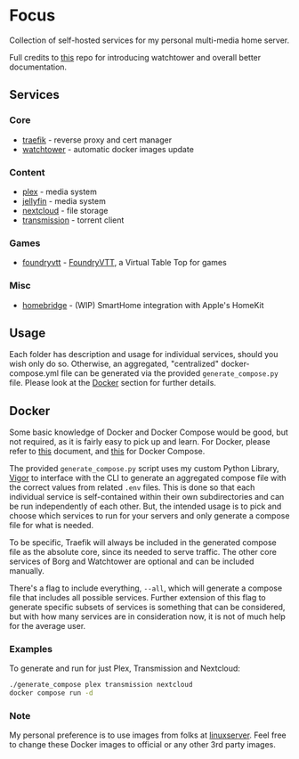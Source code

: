# Focus

Collection of self-hosted services for my personal multi-media home server.

Full credits to [this](https://github.com/BaptisteBdn/docker-selfhosted-apps) repo for introducing watchtower and overall better documentation.

## Services
### Core
* [traefik](traefik/) - reverse proxy and cert manager
* [watchtower](watchtower/) - automatic docker images update

### Content
* [plex](plex/) - media system
* [jellyfin](jellyfin/) - media system
* [nextcloud](nextcloud/) - file storage
* [transmission](transmission/) - torrent client

### Games
* [foundryvtt](foundryvtt/) - [FoundryVTT](https://foundryvtt.com/), a Virtual Table Top for games

### Misc
* [homebridge](homebridge/) - (WIP) SmartHome integration with Apple's HomeKit

## Usage
Each folder has description and usage for individual services, should you wish only do so. Otherwise, an aggregated, "centralized" docker-compose.yml file can be generated via the provided `generate_compose.py` file. Please look at the [Docker](#Docker) section for further details.

## Docker
Some basic knowledge of Docker and Docker Compose would be good, but not required, as it is fairly easy to pick up and learn. For Docker, please refer to [this](https://docs.docker.com/get-started/overview/) document, and [this](https://docs.docker.com/compose/gettingstarted/) for Docker Compose.

The provided `generate_compose.py` script uses my custom Python Library, [Vigor](https://www.github.com/ryanliu6/vigor) to interface with the CLI to generate an aggregated compose file with the correct values from related `.env` files. This is done so that each individual service is self-contained within their own subdirectories and can be run independently of each other. But, the intended usage is to pick and choose which services to run for your servers and only generate a compose file for what is needed.

To be specific, Traefik will always be included in the generated compose file as the absolute core, since its needed to serve traffic. The other core services of Borg and Watchtower are optional and can be included manually.

There's a flag to include everything, `--all`, which will generate a compose file that includes all possible services. Further extension of this flag to generate specific subsets of services is something that can be considered, but with how many services are in consideration now, it is not of much help for the average user.

### Examples
To generate and run for just Plex, Transmission and Nextcloud:
```bash
./generate_compose plex transmission nextcloud
docker compose run -d
```

### Note
My personal preference is to use images from folks at [linuxserver](https://www.linuxserver.io/). Feel free to change these Docker images to official or any other 3rd party images.
